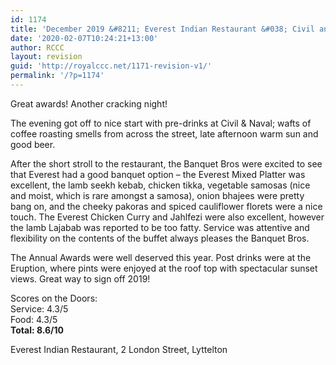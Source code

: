 ```yaml
---
id: 1174
title: 'December 2019 &#8211; Everest Indian Restaurant &#038; Civil and Naval'
date: '2020-02-07T10:24:21+13:00'
author: RCCC
layout: revision
guid: 'http://royalccc.net/1171-revision-v1/'
permalink: '/?p=1174'
---
```


Great awards! Another cracking night!

The evening got off to nice start with pre-drinks at Civil &amp; Naval; wafts of coffee roasting smells from across the street, late afternoon warm sun and good beer.

After the short stroll to the restaurant, the Banquet Bros were excited to see that Everest had a good banquet option – the Everest Mixed Platter was excellent, the lamb seekh kebab, chicken tikka, vegetable samosas (nice and moist, which is rare amongst a samosa), onion bhajees were pretty bang on, and the cheeky pakoras and spiced cauliflower florets were a nice touch. The Everest Chicken Curry and Jahlfezi were also excellent, however the lamb Lajabab was reported to be too fatty. Service was attentive and flexibility on the contents of the buffet always pleases the Banquet Bros.

The Annual Awards were well deserved this year. Post drinks were at the Eruption, where pints were enjoyed at the roof top with spectacular sunset views. Great way to sign off 2019!

Scores on the Doors:  
Service: 4.3/5  
Food: 4.3/5  
**Total: 8.6/10**

Everest Indian Restaurant, 2 London Street, Lyttelton